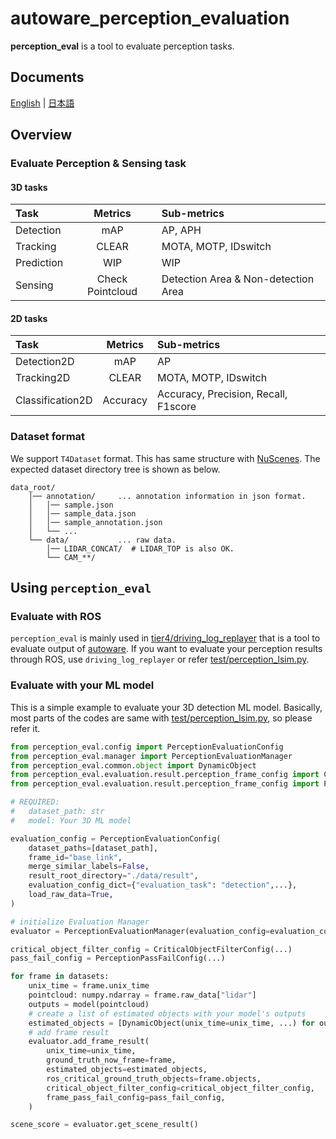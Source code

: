 # autoware_perception_evaluation

**perception_eval** is a tool to evaluate perception tasks.

## Documents

[English](docs/en/README.md) | [日本語](docs/ja/README.md)

## Overview

### Evaluate Perception & Sensing task

#### 3D tasks

| Task       |     Metrics      | Sub-metrics                         |
| :--------- | :--------------: | :---------------------------------- |
| Detection  |       mAP        | AP, APH                             |
| Tracking   |      CLEAR       | MOTA, MOTP, IDswitch                |
| Prediction |       WIP        | WIP                                 |
| Sensing    | Check Pointcloud | Detection Area & Non-detection Area |

#### 2D tasks

| Task             | Metrics  | Sub-metrics                          |
| :--------------- | :------: | :----------------------------------- |
| Detection2D      |   mAP    | AP                                   |
| Tracking2D       |  CLEAR   | MOTA, MOTP, IDswitch                 |
| Classification2D | Accuracy | Accuracy, Precision, Recall, F1score |

### Dataset format

We support `T4Dataset` format. This has same structure with [NuScenes](https://www.nuscenes.org/nuscenes).
The expected dataset directory tree is shown as below.

```shell
data_root/
    │── annotation/     ... annotation information in json format.
    │   │── sample.json
    │   │── sample_data.json
    │   │── sample_annotation.json
    │   └── ...
    └── data/           ... raw data.
        │── LIDAR_CONCAT/  # LIDAR_TOP is also OK.
        └── CAM_**/
```

## Using `perception_eval`

### Evaluate with ROS

`perception_eval` is mainly used in [tier4/driving_log_replayer](https://github.com/tier4/driving_log_replayer) that is a tool to evaluate output of [autoware](https://github.com/autowarefoundation/autoware).
If you want to evaluate your perception results through ROS, use `driving_log_replayer` or refer [test/perception_lsim.py](./perception_eval/test/perception_lsim.py).

### Evaluate with your ML model

This is a simple example to evaluate your 3D detection ML model.
Basically, most parts of the codes are same with [test/perception_lsim.py](perception_eval/test/perception_lsim.py), so please refer it.

```python
from perception_eval.config import PerceptionEvaluationConfig
from perception_eval.manager import PerceptionEvaluationManager
from perception_eval.common.object import DynamicObject
from perception_eval.evaluation.result.perception_frame_config import CriticalObjectFilterConfig
from perception_eval.evaluation.result.perception_frame_config import PerceptionPassFailConfig

# REQUIRED:
#   dataset_path: str
#   model: Your 3D ML model

evaluation_config = PerceptionEvaluationConfig(
    dataset_paths=[dataset_path],
    frame_id="base_link",
    merge_similar_labels=False,
    result_root_directory="./data/result",
    evaluation_config_dict={"evaluation_task": "detection",...},
    load_raw_data=True,
)

# initialize Evaluation Manager
evaluator = PerceptionEvaluationManager(evaluation_config=evaluation_config)

critical_object_filter_config = CriticalObjectFilterConfig(...)
pass_fail_config = PerceptionPassFailConfig(...)

for frame in datasets:
    unix_time = frame.unix_time
    pointcloud: numpy.ndarray = frame.raw_data["lidar"]
    outputs = model(pointcloud)
    # create a list of estimated objects with your model's outputs
    estimated_objects = [DynamicObject(unix_time=unix_time, ...) for out in outputs]
    # add frame result
    evaluator.add_frame_result(
        unix_time=unix_time,
        ground_truth_now_frame=frame,
        estimated_objects=estimated_objects,
        ros_critical_ground_truth_objects=frame.objects,
        critical_object_filter_config=critical_object_filter_config,
        frame_pass_fail_config=pass_fail_config,
    )

scene_score = evaluator.get_scene_result()
```
